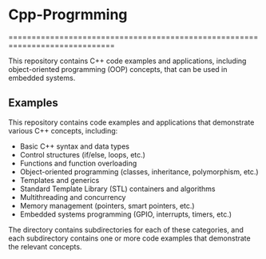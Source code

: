 # Cpp-Progrmming
=============================================================================

This repository contains C++ code examples and applications, including object-oriented programming (OOP) concepts, that can be used in embedded systems.

## Examples

This repository contains code examples and applications that demonstrate various C++ concepts, including:

- Basic C++ syntax and data types
- Control structures (if/else, loops, etc.)
- Functions and function overloading
- Object-oriented programming (classes, inheritance, polymorphism, etc.)
- Templates and generics
- Standard Template Library (STL) containers and algorithms
- Multithreading and concurrency
- Memory management (pointers, smart pointers, etc.)
- Embedded systems programming (GPIO, interrupts, timers, etc.)

The directory contains subdirectories for each of these categories, and each subdirectory contains one or more code examples that demonstrate the relevant concepts.


